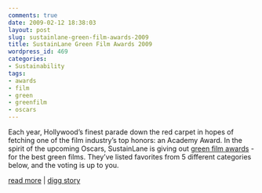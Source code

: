 ```yaml
---
comments: true
date: 2009-02-12 18:38:03
layout: post
slug: sustainlane-green-film-awards-2009
title: SustainLane Green Film Awards 2009
wordpress_id: 469
categories:
- Sustainability
tags:
- awards
- film
- green
- greenfilm
- oscars
---
```


Each year, Hollywood’s finest parade down the red carpet in hopes of fetching one of the film industry’s top honors: an Academy Award. In the spirit of the upcoming Oscars, SustainLane is giving out [green film awards](http://www.sustainlane.com/directory/green-film-awards) - for the best green films. They’ve listed favorites from 5 different categories below, and the voting is up to you.

[read more](http://www.sustainlane.com/directory/green-film-awards) | [digg story](http://digg.com/arts_culture/SustainLane_Green_Film_Awards_2009)
